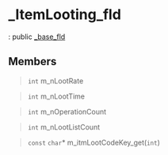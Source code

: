 # _ItemLooting_fld
: public [_base_fld](lua/classes/_base_fld.md)
 
## Members
 
> `int` m_nLootRate
 
> `int` m_nLootTime
 
> `int` m_nOperationCount
 
> `int` m_nLootListCount
 
> `const` `char`* m_itmLootCodeKey_get(`int`)
 
